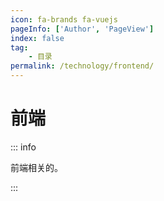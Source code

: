 ```yaml
---
icon: fa-brands fa-vuejs
pageInfo: ['Author', 'PageView']
index: false
tag:
    - 目录
permalink: /technology/frontend/
---
```


# 前端

::: info

前端相关的。

:::

<Catalog base='/technology/frontend/' />